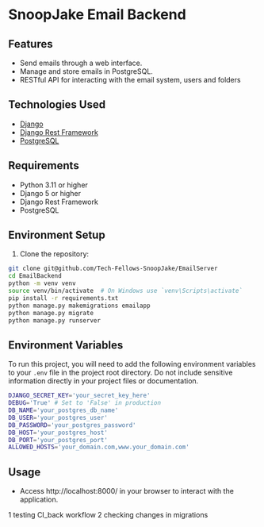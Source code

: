 # SnoopJake Email Backend

## Features

- Send emails through a web interface.
- Manage and store emails in PostgreSQL.
- RESTful API for interacting with the email system, users and folders

## Technologies Used

- [Django](https://www.djangoproject.com/)
- [Django Rest Framework](https://www.django-rest-framework.org/)
- [PostgreSQL](https://www.postgresql.org/)

## Requirements

- Python 3.11 or higher
- Django 5 or higher
- Django Rest Framework
- PostgreSQL

## Environment Setup

1. Clone the repository:

```bash
git clone git@github.com/Tech-Fellows-SnoopJake/EmailServer
cd EmailBackend
python -m venv venv
source venv/bin/activate  # On Windows use `venv\Scripts\activate`
pip install -r requirements.txt
python manage.py makemigrations emailapp
python manage.py migrate
python manage.py runserver
```

## Environment Variables

To run this project, you will need to add the following environment variables to your `.env` file in the project root directory. Do not include sensitive information directly in your project files or documentation.

```bash
DJANGO_SECRET_KEY='your_secret_key_here'
DEBUG='True' # Set to 'False' in production
DB_NAME='your_postgres_db_name'
DB_USER='your_postgres_user'
DB_PASSWORD='your_postgres_password'
DB_HOST='your_postgres_host'
DB_PORT='your_postgres_port'
ALLOWED_HOSTS='your_domain.com,www.your_domain.com'
```

## Usage

- Access http://localhost:8000/ in your browser to interact with the application.

1 testing CI_back workflow
2 checking changes in migrations
